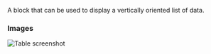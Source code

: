 A block that can be used to display a vertically oriented list of data.

### Images

![Table screenshot](https://gitlab.com/appsemble/appsemble/-/raw/0.13.14/docs/images/list.png)
